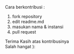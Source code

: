 Cara berkontribusi :
1. fork repository
2. edit readme.md
3. masukan nama & instansi
4. pull request

Terima Kasih atas kontribusinya <br/>
Salah hangat ):
